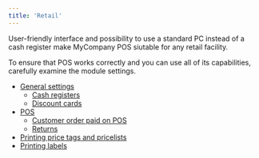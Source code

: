 ```yaml
---
title: 'Retail'
---
```


User-friendly interface and possibility to use a standard PC instead of a cash register make MyCompany POS siutable for any retail facility. 

To ensure that POS works correctly and you can use all of its capabilities, carefully examine the module settings. 

  

-   [General settings](General_settings.md)
    -   [Cash registers](Cash_registers.md)
    -   [Discount cards](Discount_cards.md)
-   [POS](POS.md)
    -   [Customer order paid on POS](Customer_order_paid_on_POS.md)
    -   [Returns](Returns.md)
-   [Printing price tags and pricelists](Printing_price_tags_and_pricelists.md)
-   [Printing labels](Printing_labels.md)

  

  
